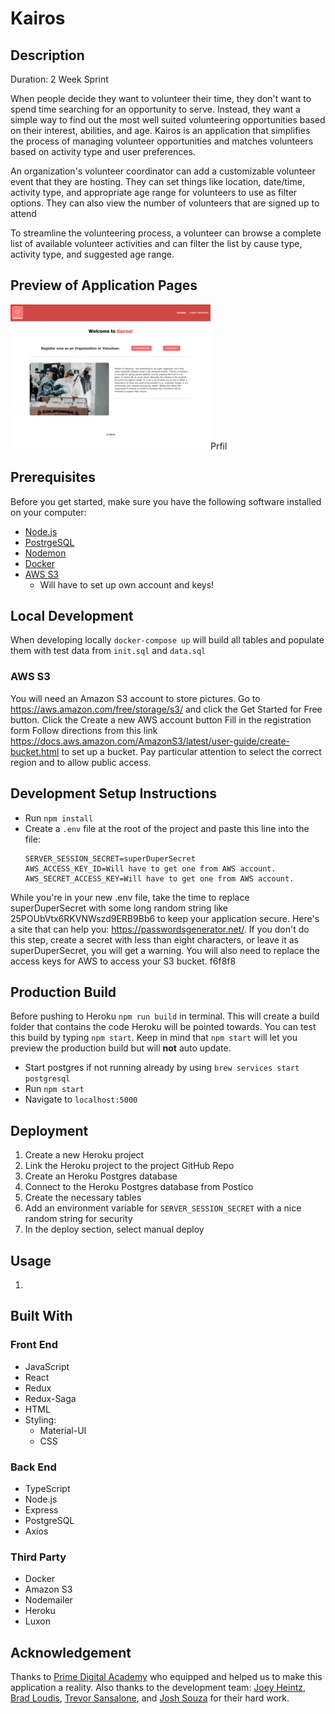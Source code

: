 # Kairos

## Description

Duration: 2 Week Sprint

When people decide they want to volunteer their time, they don't want to spend time searching for an opportunity to serve.
Instead, they want a simple way to find out the most well suited volunteering opportunities based on their interest, abilities, and age.
Kairos is an application that simplifies the process of managing volunteer opportunities and matches volunteers based on activity type and user preferences.

An organization's volunteer coordinator can add a customizable volunteer event that they are hosting.
They can set things like location, date/time, activity type, and appropriate age range for volunteers to use as filter options.
They can also view the number of volunteers that are signed up to attend

To streamline the volunteering process, a volunteer can browse a complete list of available volunteer activities and can filter the list by cause type, activity type, and suggested age range.

## Preview of Application Pages

![](Kairos.gif)Prfil

## Prerequisites

Before you get started, make sure you have the following software installed on your computer:

- [Node.js](https://nodejs.org/en/)
- [PostrgeSQL](https://www.postgresql.org/)
- [Nodemon](https://nodemon.io/)
- [Docker](https://www.docker.com/)
- [AWS S3](https://aws.amazon.com/free/storage/s3/)
  - Will have to set up own account and keys!

## Local Development

When developing locally `docker-compose up` will build all tables and populate them with test data from `init.sql` and `data.sql`

### AWS S3

You will need an Amazon S3 account to store pictures. Go to https://aws.amazon.com/free/storage/s3/ and click the Get Started for Free button. Click the Create a new AWS account button Fill in the registration form Follow directions from this link https://docs.aws.amazon.com/AmazonS3/latest/user-guide/create-bucket.html to set up a bucket. Pay particular attention to select the correct region and to allow public access.

## Development Setup Instructions

- Run `npm install`
- Create a `.env` file at the root of the project and paste this line into the file:
  ```
  SERVER_SESSION_SECRET=superDuperSecret
  AWS_ACCESS_KEY_ID=Will have to get one from AWS account.
  AWS_SECRET_ACCESS_KEY=Will have to get one from AWS account.
  ```

While you're in your new .env file, take the time to replace superDuperSecret with some long random string like 25POUbVtx6RKVNWszd9ERB9Bb6 to keep your application secure. Here's a site that can help you: https://passwordsgenerator.net/. If you don't do this step, create a secret with less than eight characters, or leave it as superDuperSecret, you will get a warning. You will also need to replace the access keys for AWS to access your S3 bucket.
f6f8f8

## Production Build

Before pushing to Heroku `npm run build` in terminal. This will create a build folder that contains the code Heroku will be pointed towards. You can test this build by typing `npm start`. Keep in mind that `npm start` will let you preview the production build but will **not** auto update.

- Start postgres if not running already by using `brew services start postgresql`
- Run `npm start`
- Navigate to `localhost:5000`

## Deployment

1. Create a new Heroku project
1. Link the Heroku project to the project GitHub Repo
1. Create an Heroku Postgres database
1. Connect to the Heroku Postgres database from Postico
1. Create the necessary tables
1. Add an environment variable for `SERVER_SESSION_SECRET` with a nice random string for security
1. In the deploy section, select manual deploy

## Usage

1.

## Built With

### Front End

- JavaScript
- React
- Redux
- Redux-Saga
- HTML
- Styling:
  - Material-UI
  - CSS

### Back End

- TypeScript
- Node.js
- Express
- PostgreSQL
- Axios

### Third Party

- Docker
- Amazon S3
- Nodemailer
- Heroku
- Luxon

## Acknowledgement

Thanks to [Prime Digital Academy](www.primeacademy.io) who equipped and helped us to make this application a reality. Also thanks to the development team: [Joey Heintz](https://github.com/joeheintz45), [Brad Loudis](https://github.com/bradloudis), [Trevor Sansalone](https://github.com/trevorks1), and [Josh Souza](https://github.com/jdjsouza) for their hard work.
